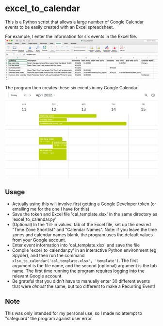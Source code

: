 # excel_to_calendar
This is a Python script that allows a large number of Google Calendar events to be easily created with an Excel spreadsheet.

For example, I enter the information for six events in the Excel file.
![This is an image](screenshots/excel_screenshot.png)

The program then creates these six events in my Google Calendar.
![This is an image](screenshots/calendar_screenshot.png)

## Usage
- Actually using this will involve first getting a Google Developer token (or emailing me for the one I have for this)
- Save the token and Excel file 'cal_template.xlsx' in the same directory as 'excel_to_calendar.py'
- (Optional) In the 'fill-in values' tab of the Excel file, set up the desired "Time Zone Shortlist" and "Calendar Names".  Note: if you leave the time zones and calendar names blank, the program uses the default values from your Google account.
- Enter event information into 'cal_template.xlsx' and save the file
- Compile 'excel_to_calendar.py' in an interactive Python environment (eg Spyder), and then run the command `xlsx_to_calendar('cal_template.xlsx', 'template')`. The first argument is the file name, and the second (optional) argument is the tab name. The first time running the program requires logging into the relevant Google account.
- Be grateful that you didn't have to manually enter 30 different events that were *almost* the same, but too different to make a Recurring Event!

## Note
This was only intended for my personal use, so I made no attempt to "safeguard" the program against user error.
